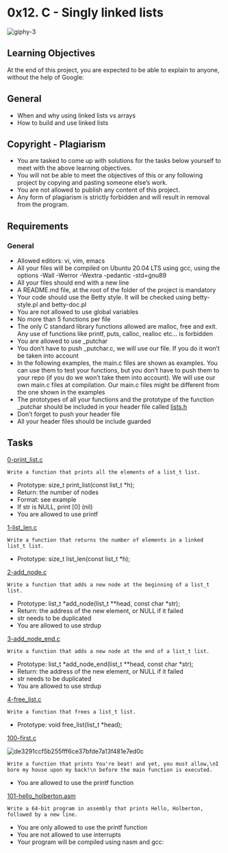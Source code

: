 # 0x12. C - Singly linked lists

![giphy-3](https://user-images.githubusercontent.com/85158665/214794846-26817fc7-40e9-4a3b-93d1-868dbadedcc1.gif)

## Learning Objectives

At the end of this project, you are expected to be able to explain to anyone, without the help of Google:

## General

- When and why using linked lists vs arrays
- How to build and use linked lists

## Copyright - Plagiarism

- You are tasked to come up with solutions for the tasks below yourself to meet with the above learning objectives.
- You will not be able to meet the objectives of this or any following project by copying and pasting someone else’s work.
- You are not allowed to publish any content of this project.
- Any form of plagiarism is strictly forbidden and will result in removal from the program.

## Requirements

### General

- Allowed editors: vi, vim, emacs
- All your files will be compiled on Ubuntu 20.04 LTS using gcc, using the options -Wall -Werror -Wextra -pedantic -std=gnu89
- All your files should end with a new line
- A README.md file, at the root of the folder of the project is mandatory
- Your code should use the Betty style. It will be checked using betty-style.pl and betty-doc.pl
- You are not allowed to use global variables
- No more than 5 functions per file
- The only C standard library functions allowed are malloc, free and exit. Any use of functions like printf, puts, calloc, realloc etc… is forbidden
- You are allowed to use \_putchar
- You don’t have to push \_putchar.c, we will use our file. If you do it won’t be taken into account
- In the following examples, the main.c files are shown as examples. You can use them to test your functions, but you don’t have to push them to your repo (if you do we won’t take them into account). We will use our own main.c files at compilation. Our main.c files might be different from the one shown in the examples
- The prototypes of all your functions and the prototype of the function \_putchar should be included in your header file called [lists.h](./lists.h)
- Don’t forget to push your header file
- All your header files should be include guarded

## Tasks

[0-print_list.c](./0-print_list.c)

```
Write a function that prints all the elements of a list_t list.
```

- Prototype: size_t print_list(const list_t \*h);
- Return: the number of nodes
- Format: see example
- If str is NULL, print [0] (nil)
- You are allowed to use printf

[1-list_len.c](./1-list_len.c)

```
Write a function that returns the number of elements in a linked list_t list.
```

- Prototype: size_t list_len(const list_t \*h);

[2-add_node.c](./2-add_node.c)

```
Write a function that adds a new node at the beginning of a list_t list.
```

- Prototype: list_t *add_node(list_t \*\*head, const char *str);
- Return: the address of the new element, or NULL if it failed
- str needs to be duplicated
- You are allowed to use strdup

[3-add_node_end.c](./3-add_node_end.c)

```
Write a function that adds a new node at the end of a list_t list.
```

- Prototype: list_t *add_node_end(list_t \*\*head, const char *str);
- Return: the address of the new element, or NULL if it failed
- str needs to be duplicated
- You are allowed to use strdup

[4-free_list.c](./4-free_list.c)

```
Write a function that frees a list_t list.
```

- Prototype: void free_list(list_t \*head);

[100-first.c](./100-first.c)

![de3291ccf5b255fff6ce37bfde7a13f481e7ed0c](https://user-images.githubusercontent.com/85158665/214846812-1b60e4c4-67c8-4557-a1a5-39c91bcc50ba.jpg)

```
Write a function that prints You're beat! and yet, you must allow,\nI bore my house upon my back!\n before the main function is executed.
```

- You are allowed to use the printf function

[101-hello_holberton.asm](./101-hello_holberton.asm)

```
Write a 64-bit program in assembly that prints Hello, Holberton, followed by a new line.
```

- You are only allowed to use the printf function
- You are not allowed to use interrupts
- Your program will be compiled using nasm and gcc:
